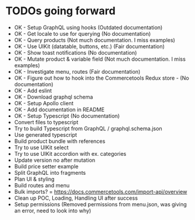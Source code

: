 # TODOs going forward

- OK - Setup GraphQL using hooks (Outdated documentation)
- OK - Get locale to use for querying (No documentation)
- OK - Query products (Not much documentation. I miss examples)
- OK - Use UIKit (datatable, buttons, etc.) (Fair documentation)
- OK - Show toast notifications (No documentation)
- OK - Mutate product & variable field (Not much documentation. I miss examples)
- OK - Investigate menu, routes (Fair documentation)
- OK - Figure out how to hook into the Commercetools Redux store - (No documentation)
- OK - Add eslint
- OK - Download graphql schema
- OK - Setup Apollo client
- OK - Add documentation in README
- OK - Setup Typescript (No documentation)
- Convert files to typescript
- Try to build Typescript from GraphQL / graphql.schema.json
- Use generated typescript
- Build product bundle with references
- Try to use UIKit select
- Try to use UIKit accordion with ex. categories
- Update version no after mutation
- Build price setter example
- Split GraphQL into fragments
- Plan UI & styling
- Build routes and menu
- Bulk imports? = https://docs.commercetools.com/import-api/overview
- Clean up POC, Loading, Handling UI after success
- Setup permissions (Removed permissions from menu.json, was giving an error, need to look into why)
